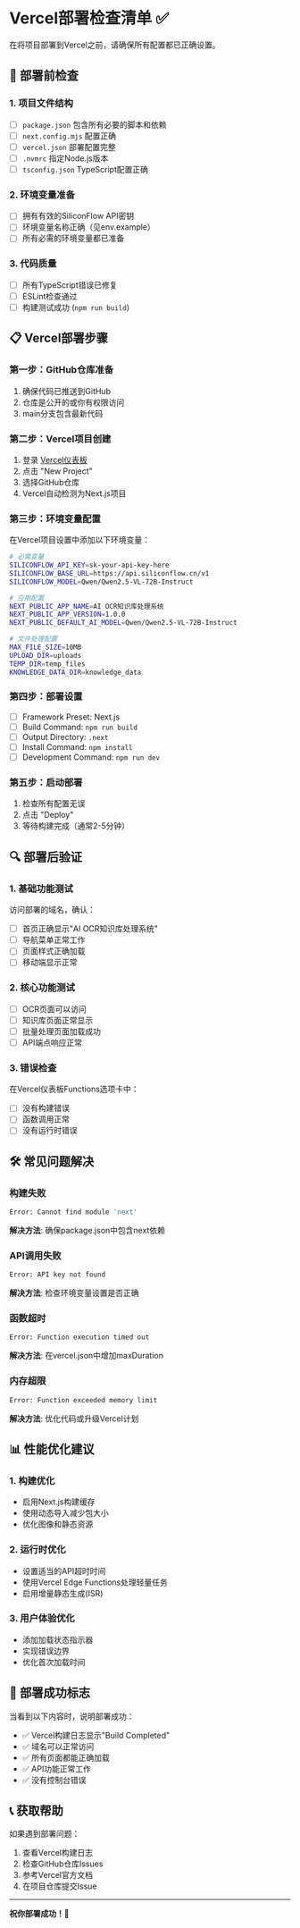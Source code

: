 # Vercel部署检查清单 ✅

在将项目部署到Vercel之前，请确保所有配置都已正确设置。

## 🚀 部署前检查

### 1. 项目文件结构
- [ ] `package.json` 包含所有必要的脚本和依赖
- [ ] `next.config.mjs` 配置正确
- [ ] `vercel.json` 部署配置完整
- [ ] `.nvmrc` 指定Node.js版本
- [ ] `tsconfig.json` TypeScript配置正确

### 2. 环境变量准备
- [ ] 拥有有效的SiliconFlow API密钥
- [ ] 环境变量名称正确（见env.example）
- [ ] 所有必需的环境变量都已准备

### 3. 代码质量
- [ ] 所有TypeScript错误已修复
- [ ] ESLint检查通过
- [ ] 构建测试成功 (`npm run build`)

## 📋 Vercel部署步骤

### 第一步：GitHub仓库准备
1. 确保代码已推送到GitHub
2. 仓库是公开的或你有权限访问
3. main分支包含最新代码

### 第二步：Vercel项目创建
1. 登录 [Vercel仪表板](https://vercel.com/dashboard)
2. 点击 "New Project"
3. 选择GitHub仓库
4. Vercel自动检测为Next.js项目

### 第三步：环境变量配置
在Vercel项目设置中添加以下环境变量：

```bash
# 必需变量
SILICONFLOW_API_KEY=sk-your-api-key-here
SILICONFLOW_BASE_URL=https://api.siliconflow.cn/v1
SILICONFLOW_MODEL=Qwen/Qwen2.5-VL-72B-Instruct

# 应用配置
NEXT_PUBLIC_APP_NAME=AI OCR知识库处理系统
NEXT_PUBLIC_APP_VERSION=1.0.0
NEXT_PUBLIC_DEFAULT_AI_MODEL=Qwen/Qwen2.5-VL-72B-Instruct

# 文件处理配置
MAX_FILE_SIZE=10MB
UPLOAD_DIR=uploads
TEMP_DIR=temp_files
KNOWLEDGE_DATA_DIR=knowledge_data
```

### 第四步：部署设置
- [ ] Framework Preset: Next.js
- [ ] Build Command: `npm run build`
- [ ] Output Directory: `.next`
- [ ] Install Command: `npm install`
- [ ] Development Command: `npm run dev`

### 第五步：启动部署
1. 检查所有配置无误
2. 点击 "Deploy"
3. 等待构建完成（通常2-5分钟）

## 🔍 部署后验证

### 1. 基础功能测试
访问部署的域名，确认：
- [ ] 首页正确显示"AI OCR知识库处理系统"
- [ ] 导航菜单正常工作
- [ ] 页面样式正确加载
- [ ] 移动端显示正常

### 2. 核心功能测试
- [ ] OCR页面可以访问
- [ ] 知识库页面正常显示
- [ ] 批量处理页面加载成功
- [ ] API端点响应正常

### 3. 错误检查
在Vercel仪表板Functions选项卡中：
- [ ] 没有构建错误
- [ ] 函数调用正常
- [ ] 没有运行时错误

## 🛠️ 常见问题解决

### 构建失败
```bash
Error: Cannot find module 'next'
```
**解决方法**: 确保package.json中包含next依赖

### API调用失败
```bash
Error: API key not found
```
**解决方法**: 检查环境变量设置是否正确

### 函数超时
```bash
Error: Function execution timed out
```
**解决方法**: 在vercel.json中增加maxDuration

### 内存超限
```bash
Error: Function exceeded memory limit
```
**解决方法**: 优化代码或升级Vercel计划

## 📊 性能优化建议

### 1. 构建优化
- 启用Next.js构建缓存
- 使用动态导入减少包大小
- 优化图像和静态资源

### 2. 运行时优化
- 设置适当的API超时时间
- 使用Vercel Edge Functions处理轻量任务
- 启用增量静态生成(ISR)

### 3. 用户体验优化
- 添加加载状态指示器
- 实现错误边界
- 优化首次加载时间

## 🎯 部署成功标志

当看到以下内容时，说明部署成功：
- ✅ Vercel构建日志显示"Build Completed"
- ✅ 域名可以正常访问
- ✅ 所有页面都能正确加载
- ✅ API功能正常工作
- ✅ 没有控制台错误

## 📞 获取帮助

如果遇到部署问题：
1. 查看Vercel构建日志
2. 检查GitHub仓库Issues
3. 参考Vercel官方文档
4. 在项目仓库提交Issue

---

**祝你部署成功！🎉** 